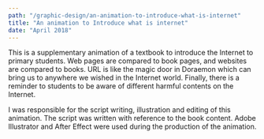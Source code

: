 ```yaml
---
path: "/graphic-design/an-animation-to-introduce-what-is-internet"
title: "An animation to Introduce what is internet"
date: "April 2018"
---
```


This is a supplementary animation of a textbook to introduce the Internet to primary students. Web pages are compared to book pages, and websites are compared to books. URL is like the magic door in Doraemon which can bring us to anywhere we wished in the Internet world. Finally, there is a reminder to students to be aware of different harmful contents on the Internet.

I was responsible for the script writing, illustration and editing of this animation. The script was written with reference to the book content. Adobe Illustrator and After Effect were used during the production of the animation.
